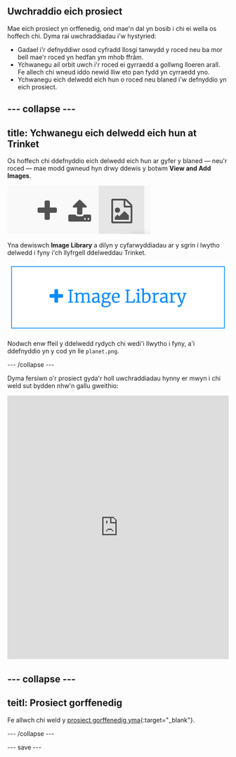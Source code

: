 ## Uwchraddio eich prosiect
Mae eich prosiect yn orffenedig, ond mae'n dal yn bosib i chi ei wella os hoffech chi. Dyma rai uwchraddiadau i'w hystyried:

 + Gadael i'r defnyddiwr osod cyfradd llosgi tanwydd y roced neu ba mor bell mae'r roced yn hedfan ym mhob ffrâm.
 + Ychwanegu ail orbit uwch i'r roced ei gyrraedd a gollwng lloeren arall. Fe allech chi wneud iddo newid lliw eto pan fydd yn cyrraedd yno.
 + Ychwanegu eich delwedd eich hun o roced neu blaned i'w defnyddio yn eich prosiect.


--- collapse ---
---
title: Ychwanegu eich delwedd eich hun at Trinket
---

Os hoffech chi ddefnyddio eich delwedd eich hun ar gyfer y blaned — neu'r roced — mae modd gwneud hyn drwy ddewis y botwm **View and Add Images**.

![Symbol plws, symbol llwytho i fyny, a symbol delwedd. Mae'r symbol ddelwedd wedi'i amlygu.](images/trinket_image.png)

Yna dewiswch **Image Library** a dilyn y cyfarwyddiadau ar y sgrin i lwytho delwedd i fyny i'ch llyfrgell ddelweddau Trinket.

![Botwm gydag arwydd plws a'r geiriau 'Image Library' arno.](images/trinket_image_library.png)

Nodwch enw ffeil y ddelwedd rydych chi wedi'i llwytho i fyny, a'i ddefnyddio yn y cod yn lle `planet.png`.

--- /collapse ---

Dyma fersiwn o'r prosiect gyda'r holl uwchraddiadau hynny er mwyn i chi weld sut bydden nhw'n gallu gweithio:

<iframe src="https://trinket.io/embed/python/76c7d66070?outputOnly=true&runOption=run&start=result" width="100%" height="600" frameborder="0" marginwidth="0" marginheight="0" allowfullscreen></iframe>

--- collapse ---
---
teitl: Prosiect gorffenedig
---

Fe allwch chi weld y [prosiect gorffenedig yma](https://trinket.io/python/ca8ed0fbad){:target="_blank"}.

--- /collapse ---

--- save ---
